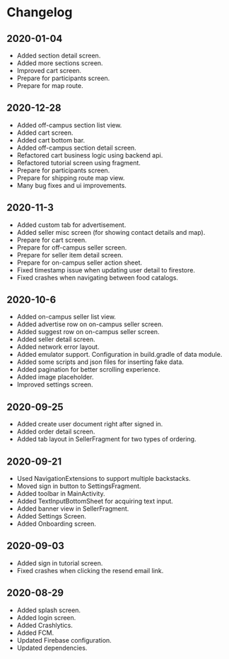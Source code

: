 # Changelog
## 2020-01-04
- Added section detail screen.
- Added more sections screen.
- Improved cart screen.
- Prepare for participants screen.
- Prepare for map route.

## 2020-12-28
- Added off-campus section list view.
- Added cart screen.
- Added cart bottom bar.
- Added off-campus section detail screen.
- Refactored cart business logic using backend api.
- Refactored tutorial screen using fragment.
- Prepare for participants screen.
- Prepare for shipping route map view.
- Many bug fixes and ui improvements.

## 2020-11-3
- Added custom tab for advertisement.
- Added seller misc screen (for showing contact details and map).
- Prepare for cart screen.
- Prepare for off-campus seller screen.
- Prepare for seller item detail screen.
- Prepare for on-campus seller action sheet.
- Fixed timestamp issue when updating user detail to firestore.
- Fixed crashes when navigating between food catalogs.

## 2020-10-6
- Added on-campus seller list view.
- Added advertise row on on-campus seller screen.
- Added suggest row on on-campus seller screen.
- Added seller detail screen.
- Added network error layout.
- Added emulator support. Configuration in build.gradle of data module.
- Added some scripts and json files for inserting fake data.
- Added pagination for better scrolling experience.
- Added image placeholder.
- Improved settings screen.

## 2020-09-25
- Added create user document right after signed in.
- Added order detail screen.
- Added tab layout in SellerFragment for two types of ordering.

## 2020-09-21
- Used NavigationExtensions to support multiple backstacks.
- Moved sign in button to SettingsFragment.
- Added toolbar in MainActivity.
- Added TextInputBottomSheet for acquiring text input.
- Added banner view in SellerFragment.
- Added Settings Screen.
- Added Onboarding screen.

## 2020-09-03
- Added sign in tutorial screen.
- Fixed crashes when clicking the resend email link.

## 2020-08-29
- Added splash screen.
- Added login screen.
- Added Crashlytics.
- Added FCM.
- Updated Firebase configuration.
- Updated dependencies.
